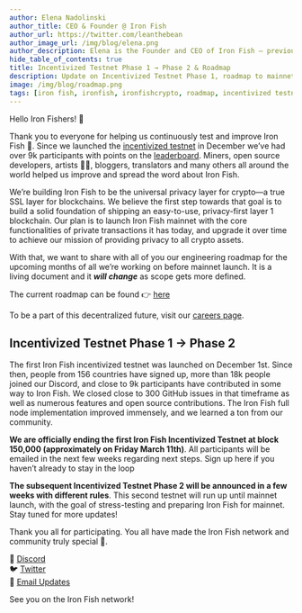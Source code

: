 ```yaml
---
author: Elena Nadolinski
author_title: CEO & Founder @ Iron Fish
author_url: https://twitter.com/leanthebean
author_image_url: /img/blog/elena.png
author_description: Elena is the Founder and CEO of Iron Fish — previously worked at Airbnb, Tilt, and Microsoft. Fell down the cryptocurrency rabbit hole in 2017. Really didn't want her insurance to know she eats pizza.
hide_table_of_contents: true
title: Incentivized Testnet Phase 1 → Phase 2 & Roadmap
description: Update on Incentivized Testnet Phase 1, roadmap to mainnet, and subsequent future Incentivized Testnet Phase 2
image: /img/blog/roadmap.png
tags: [iron fish, ironfish, ironfishcrypto, roadmap, incentivized testnet]
---
```


Hello Iron Fishers! 👋

Thank you to everyone for helping us continuously test and improve Iron Fish 🙏. Since we launched the [incentivized testnet](https://testnet.ironfish.network/about) in December we’ve had over 9k participants with points on the [leaderboard](https://testnet.ironfish.network/leaderboard). Miners, open source developers, artists 👩‍🎨, bloggers, translators and many others all around the world helped us improve and spread the word about Iron Fish.

We’re building Iron Fish to be the universal privacy layer for crypto—a true SSL layer for blockchains. We believe the first step towards that goal is to build a solid foundation of shipping an easy-to-use, privacy-first layer 1 blockchain. Our plan is to launch Iron Fish mainnet with the core functionalities of private transactions it has today, and upgrade it over time to achieve our mission of providing privacy to all crypto assets.

With that, we want to share with all of you our engineering roadmap for the upcoming months of all we’re working on before mainnet launch. It is a living document and it **_will change_** as scope gets more defined.

The current roadmap can be found 👉 [here](https://docs.google.com/spreadsheets/d/1KoJBd3WYmjBcwX-EGfshDQ4tDHxtNo0O8KFlfZ8d0jg/edit#gid=1283773986)

To be a part of this decentralized future, visit our <a href="https://jobs.lever.co/ironfish">careers page</a>.

## Incentivized Testnet Phase 1 → Phase 2

The first Iron Fish incentivized testnet was launched on December 1st. Since then, people from 156 countries have signed up, more than 18k people joined our Discord, and close to 9k participants have contributed in some way to Iron Fish. We closed close to 300 GitHub issues in that timeframe as well as numerous features and open source contributions. The Iron Fish full node implementation improved immensely, and we learned a ton from our community.

**We are officially ending the first Iron Fish Incentivized Testnet at block 150,000 (approximately on Friday March 11th)**. All participants will be emailed in the next few weeks regarding next steps. Sign up here if you haven’t already to stay in the loop

**The subsequent Incentivized Testnet Phase 2 will be announced in a few weeks with different rules**. This second testnet will run up until mainnet launch, with the goal of stress-testing and preparing Iron Fish for mainnet. Stay tuned for more updates!

Thank you all for participating. You all have made the Iron Fish network and community truly special 🙏.

🎤 [Discord](https://discord.gg/EkQkEcm8DH)  
🐦 [Twitter](https://twitter.com/ironfishcrypto)  
📧 [Email Updates](https://ironfish.network/#email-signup)

See you on the Iron Fish network!
